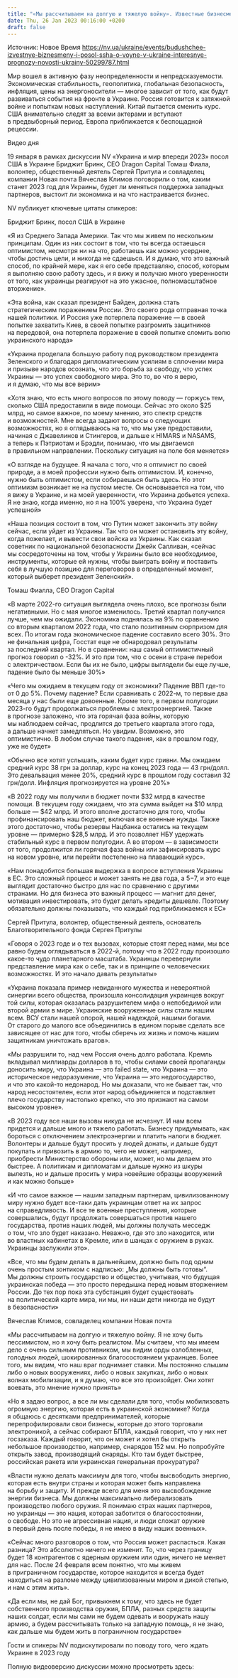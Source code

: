 ```yaml
---
title: "«Мы рассчитываем на долгую и тяжелую войну». Известные бизнесмены, волонтеры и посол США — о том, что изменится для Украины в 2023 году"
date: Thu, 26 Jan 2023 00:16:00 +0200
draft: false
---
```

Источник: Новое Время https://nv.ua/ukraine/events/budushchee-izvestnye-biznesmeny-i-posol-ssha-o-voyne-v-ukraine-interesnye-prognozy-novosti-ukrainy-50299787.html


Мир вошел в активную фазу неопределенности и непредсказуемости. Экономическая стабильность, геополитика, глобальная безопасность, инфляция, цены на энергоносители — многое зависит от того, как будут развиваться события на фронте в Украине. Россия готовится к затяжной войне и попыткам новых наступлений. Китай пытается сменить курс. США внимательно следят за всеми актерами и вступают в предвыборный период. Европа приближается к беспощадной рецессии.

  Видео дня   

19 января в рамках дискуссии NV «Украина и мир впереди 2023» посол США в Украине Бриджит Бринк, CEO Dragon Capital Томаш Фиала, волонтер, общественный деятель Сергей Притула и совладелец компании Новая почта Вячеслав Климов поговорили о том, каким станет 2023 год для Украины, будет ли меняться поддержка западных партнеров, выстоит ли экономика и на что настраивается бизнес.

NV публикует ключевые цитаты спикеров:

Бриджит Бринк, посол США в Украине

«Я из Среднего Запада Америки. Так что мы живем по нескольким принципам. Один из них состоит в том, что ты всегда остаешься оптимистом, несмотря ни на что, работаешь как можно усерднее, чтобы достичь цели, и никогда не сдаешься. И я думаю, что это важный способ, по крайней мере, как я его себе представляю, способ, которым я выполняю свою работу здесь, и я вижу и получаю много уверенности от того, как украинцы реагируют на это ужасное, полномасштабное вторжение».

«Эта война, как сказал президент Байден, должна стать стратегическим поражением России. Это своего рода отправная точка нашей политики. И Россия уже потерпела поражение — в своей попытке захватить Киев, в своей попытке разгромить защитников на передовой, она потерпела поражение в своей попытке сломить волю украинского народа»

«Украина проделала большую работу под руководством президента Зеленского и благодаря дипломатическим усилиям в сплочении мира и призыве народов осознать, что это борьба за свободу, что успех Украины — это успех свободного мира. Это то, во что я верю, и я думаю, что мы все верим»

«Хотя знаю, что есть много вопросов по этому поводу — горжусь тем, сколько США предоставили в виде помощи. Сейчас это около $25 млрд, но самое важное, по моему мнению, это спектр средств и возможностей. Мне всегда задают вопросы о следующих возможностях, но я оглядываюсь на то, что мы уже предоставили, начиная с Джавелинов и Стингеров, и дальше к HIMARS и NASAMS, а теперь к Пэтриотам и Брэдли, понимаю, что мы двигаемся в правильном направлении. Поскольку ситуация на поле боя меняется»

«О взгляде на будущее. Я начала с того, что я оптимист по своей природе, а в моей профессии нужно быть оптимистом. И, конечно, нужно быть оптимистом, если собираешься быть здесь. Но этот оптимизм возникает не на пустом месте. Он основывается на том, что я вижу в Украине, и на моей уверенности, что Украина добьется успеха. Я не знаю, когда именно, но я на 100% уверена, что Украина будет успешной»

«Наша позиция состоит в том, что Путин может закончить эту войну сейчас, если уйдет из Украины. Так что он может остановить эту войну, когда пожелает, и вывести свои войска из Украины. Как сказал советник по национальной безопасности Джейк Салливан, «сейчас мы сосредоточены на том, чтобы у Украины было все необходимое, инструменты, которые ей нужны, чтобы выиграть войну и поставить себя в лучшую позицию для переговоров в определенный момент, который выберет президент Зеленский».

Томаш Фиалла, CEO Dragon Capital

«В марте 2022-го ситуация выглядела очень плохо, все прогнозы были негативными. Но с мая многое изменилось. Третий квартал получился лучше, чем мы ожидали. Экономика поднялась на 9% по сравнению со вторым кварталом 2022 года, что стало позитивным сюрпризом для всех. По итогам года экономическое падение составило всего 30%. Это не финальная цифра, Госстат еще не обнародовал результаты за последний квартал. Но в сравнении: наш самый оптимистичный прогноз говорил о -32%. И это при том, что с осени в стране перебои с электричеством. Если бы их не было, цифры выглядели бы еще лучше, падение было бы меньше 30%»

«Чего мы ожидаем в текущем году от экономики? Падение ВВП где-то от 0 до 5%. Почему падение? Если сравнивать с 2022-м, то первые два месяца у нас были еще довоенные. Кроме того, в первом полугодии 2023-го будут продолжаться проблемы с электроэнергией. Также в прогнозе заложено, что эта горячая фаза войны, которую мы наблюдаем сейчас, продлится до третьего квартала этого года, а дальше начнет замедляться. Но увидим. Возможно, это оптимистично. В любом случае такого падения, как в прошлом году, уже не будет»

«Обычно все хотят услышать, каким будет курс гривни. Мы ожидаем средний курс 38 грн за доллар, курс на конец 2023 года — 43 грн/долл. Это девальвация менее 20%, средний курс в прошлом году составил 32 грн/долл. Инфляция прогнозируется на уровне 20%»

«В 2022 году мы получили в бюджет почти $32 млрд в качестве помощи. В текущем году ожидаем, что эта сумма выйдет на $10 млрд больше — $42 млрд. И этого вполне достаточно для того, чтобы профинансировать наш бюджет, включая все военные нужды. Также этого достаточно, чтобы резервы Нацбанка остались на текущем уровне — примерно $28,5 млрд. И это позволяет НБУ удержать стабильный курс в первом полугодии. А во втором — в зависимости от того, продолжится ли горячая фаза войны или зафиксировать курс на новом уровне, или перейти постепенно на плавающий курс».

«Нам понадобится большая выдержка в вопросе вступления Украины в ЕС. Это сложный процесс и может занять не два года, а 5−7, и это еще выглядит достаточно быстро для нас по сравнению с другими странами. Но для бизнеса это важный процесс — магнит для денег, мотивация инвестировать, это будет делать кредиты дешевле. Поэтому обязательно должны показывать, что каждый год приближаемся к ЕС»

Сергей Притула, волонтер, общественный деятель, основатель Благотворительного фонда Сергея Притулы

«Говоря о 2023 годе и о тех вызовах, которые стоят перед нами, мы все равно будем оглядываться в 2022-й, потому что в 2022 году произошло какое-то чудо планетарного масштаба. Украинцы перевернули представление мира как о себе, так и в принципе о человеческих возможностях. И это начало давать результаты»

 «Украина показала пример невиданного мужества и невероятной синергии всего общества, произошла консолидация украинцев вокруг той силы, которая оказалась разрушителем мифа о непобедимой или второй армии в мире. Украинские вооруженные силы стали нашим всем. ВСУ стали нашей опорой, нашей надеждой, нашими богами. От старого до малого все объединились в едином порыве сделать все зависящее от нас для того, чтобы сберечь их жизнь и помочь нашим защитникам уничтожать врагов».

«Мы разрушили то, над чем Россия очень долго работала. Кремль вкладывал миллиарды долларов в то, чтобы силами своей пропаганды доносить миру, что Украина — это failed state, что Украина — это историческое недоразумение, что Украина — это недогосударство, и что это какой-то недонарод. Но мы доказали, что не бывает так, что народ несостоятелен, если этот народ объединяется и подставляет плечо государству настолько крепко, что это признают на самом высоком уровне».

«В 2023 году все наши вызовы никуда не исчезнут. И нам всем придется и дальше много и тяжело работать. Бизнесу придумывать, как бороться с отключением электроэнергии и платить налоги в бюджет. Волонтеры и дальше будут просить у людей донаты, и дальше будут покупать и привозить в армию то, чего не может, например, приобрести Министерство обороны или, может, но мы делаем это быстрее. А политикам и дипломатам и дальше нужно из шкуры вылезть, но и дальше просить у мира новейшие образцы вооружений и как можно больше»

«И что самое важное — нашим западным партнерам, цивилизованному миру нужно будет все-таки дать украинцам ответ на их запрос на справедливость. И все те военные преступления, которые совершались, будут продолжать совершаться против нашего государства, против наших людей, мы должны получать месседж о том, что зло будет наказано. Неважно, где это зло находится, или во властных кабинетах в Кремле, или в шанцах с оружием в руках. Украинцы заслужили это».

«Все, что мы будем делать в дальнейшем, должно быть под одним очень простым зонтиком с надписью: „Мы должны быть готовы“. Мы должны строить государство и общество, учитывая, что будущая украинская победа — это просто передышка перед новым вторжением России. До тех пор пока эта субстанция будет существовать на политической карте мира, ни мы, ни наши дети никогда не будут в безопасности»

Вячеслав Климов, совладелец компании Новая почта

«Мы рассчитываем на долгую и тяжелую войну. Я не хочу быть пессимистом, но я хочу быть реалистом. Мы считаем, что мы имеем дело с очень сильным противником, мы видим орды озлобленных, голодных людей, шокированных благосостоянием украинцев. Более того, мы видим, что наш враг поднимает ставки. Мы постоянно слышим либо о новых вооружениях, либо о новых закупках, либо о новых волнах мобилизации, и я думаю, что все это произойдет. Они хотят воевать, это мнение нужно принять»

«Но я задаю вопрос, а все ли мы сделали для того, чтобы мобилизовать огромную энергию, которая есть в украинской экономике? Когда я общаюсь с десятками предпринимателей, которые перепрофилировали свои бизнесы, которые до этого торговали электроникой, а сейчас собирают БПЛА, каждый говорит, что у них нет госзаказа. Каждый говорит, что он может и хотел бы открыть небольшое производство, например, снарядов 152 мм. Но попробуйте открыть завод, производящий снаряды. Кто там будет быстрее, российская ракета или украинская генеральная прокуратура?

«Власти нужно делать максимум для того, чтобы высвободить энергию, которая есть внутри страны и которая может быть направлена на борьбу и защиту. И прежде всего для меня это высвобождение энергии бизнеса. Мы должны максимально либерализовать производство любого оружия. Я понимаю страх наших партнеров, но украинцы — это нация, которая заботится о благосостоянии, о свободе. Но это не агрессивная нация, и люди сложат оружие в первый день после победы, я не имею в виду наших военных».

«Сейчас много разговоров о том, что Россия может распасться. Какая разница? Это абсолютно ничего не изменит. То, что через границу будет 18 контрагентов с ядерным оружием или один, ничего не меняет для нас. После 24 февраля всем понятно, что мы живем в приграничном государстве, которое находится и всегда будет находиться на разломе между цивилизованным миром и дикой степью, и нам с этим жить».

«Да если мы, не дай Бог, привыкнем к тому, что здесь не будет собственного производства оружия, БПЛА, разных средств защиты наших солдат, если мы сами не будем одевать и вооружать нашу армию, а будем рассчитывать только на западную помощь, я не знаю, как дальше мы будем жить в пограничном государстве»

Гости и спикеры NV подискутировали по поводу того, чего ждать Украине в 2023 году

Полную видеоверсию дискуссии можно просмотреть здесь:
